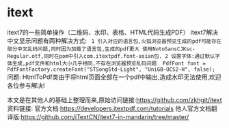 # itext
itext7的一些简单操作（二维码、水印、表格、HTML代码生成PDF）
itext7解决中文显示问题有两种解决方式:
	``` 
	1 引入对应的语言包,火狐浏览器预览生成的pdf可能存在部分中文乱码问题,同时因为加载了语言包,生成的pdf更大
		使用NotoSansCJKsc-Regular.otf,同时在pom中引入com.itextpdf.font-asian包.
	   2 设置字体:通过默认字体生成,pdf文件和html大小几乎相同,不存在浏览器预览乱码问题 
		PdfFont font = PdfFontFactory.createFont("STSongStd-Light", "UniGB-UCS2-H", false);
	```
问题:
	HtmlToPdf类由于将html页面全部在一个pdf中输出,造成水印无法使用,欢迎各位参与解决!

本文是在其他人的基础上整理而来,原始访问链接:https://github.com/zkhgit/itext
资料链接:
    官方文档:https://developers.itextpdf.com/tutorials
    他人官方文档翻译版:https://github.com/iTextCN/itext7-in-mandarin/tree/master/
